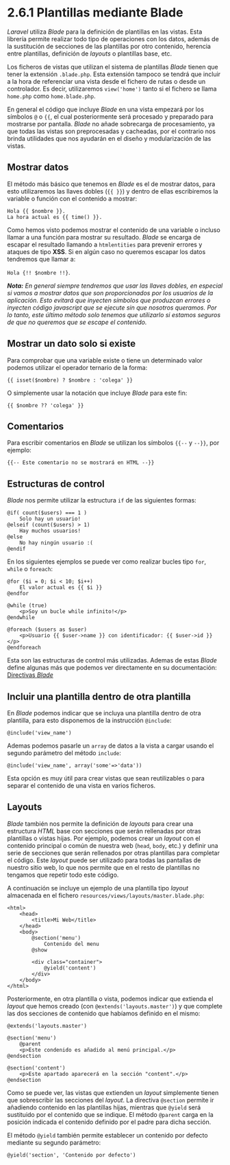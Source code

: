 # 2.6.1 Plantillas mediante Blade

_Laravel_ utiliza _Blade_ para la definición de plantillas en las vistas. Esta librería permite realizar todo tipo de operaciones con los datos, además de la sustitución de secciones de las plantillas por otro contenido, herencia entre plantillas, definición de _layouts_ o plantillas base, etc.

Los ficheros de vistas que utilizan el sistema de plantillas _Blade_ tienen que tener la extensión `.blade.php`. Esta extensión tampoco se tendrá que incluir a la hora de referenciar una vista desde el fichero de rutas o desde un controlador. Es decir, utilizaremos `view('home')` tanto si el fichero se llama `home.php` como `home.blade.php`.

En general el código que incluye _Blade_ en una vista empezará por los símbolos `@` o `{{`, el cual posteriormente será procesado y preparado para mostrarse por pantalla. _Blade_ no añade sobrecarga de procesamiento, ya que todas las vistas son preprocesadas y cacheadas, por el contrario nos brinda utilidades que nos ayudarán en el diseño y modularización de las vistas.

## Mostrar datos

El método más básico que tenemos en _Blade_ es el de mostrar datos, para esto utilizaremos las llaves dobles (`{{ }}`) y dentro de ellas escribiremos la variable o función con el contenido a mostrar:

```
Hola {{ $nombre }}.
La hora actual es {{ time() }}.
```
Como hemos visto podemos mostrar el contenido de una variable o incluso llamar a una función para mostrar su resultado. _Blade_ se encarga de escapar el resultado llamando a `htmlentities` para prevenir errores y ataques de tipo **XSS**. Si en algún caso no queremos escapar los datos tendremos que llamar a:

`Hola {!! $nombre !!}`.

_**Nota:** En general siempre tendremos que usar las llaves dobles, en especial si vamos a mostrar datos que son proporcionados por los usuarios de la aplicación. Esto evitará que inyecten símbolos que produzcan errores o inyecten código javascript que se ejecute sin que nosotros queramos. Por lo tanto, este último método solo tenemos que utilizarlo si estamos seguros de que no queremos que se escape el contenido._

## Mostrar un dato solo si existe

Para comprobar que una variable existe o tiene un determinado valor podemos utilizar el operador ternario de la forma:

`{{ isset($nombre) ? $nombre : 'colega' }}`

O simplemente usar la notación que incluye _Blade_ para este fin:

`{{ $nombre ?? 'colega' }}`

## Comentarios

Para escribir comentarios en _Blade_ se utilizan los símbolos `{{--` y `--}}`, por ejemplo:

`{{-- Este comentario no se mostrará en HTML --}}`

## Estructuras de control

_Blade_ nos permite utilizar la estructura `if` de las siguientes formas:

```
@if( count($users) === 1 )
    Solo hay un usuario!
@elseif (count($users) > 1)
    Hay muchos usuarios!
@else
    No hay ningún usuario :(
@endif
```

En los siguientes ejemplos se puede ver como realizar bucles tipo `for`, `while` o `foreach`:

```
@for ($i = 0; $i < 10; $i++)
    El valor actual es {{ $i }}
@endfor
```
```
@while (true)
    <p>Soy un bucle while infinito!</p>
@endwhile
```
```
@foreach ($users as $user)
    <p>Usuario {{ $user->name }} con identificador: {{ $user->id }}</p>
@endforeach
```

Esta son las estructuras de control más utilizadas. Ademas de estas _Blade_ define algunas más que podemos ver directamente en su documentación: [Directivas _Blade_](https://laravel.com/docs/blade#blade-directives)

## Incluir una plantilla dentro de otra plantilla

En _Blade_ podemos indicar que se incluya una plantilla dentro de otra plantilla, para esto disponemos de la instrucción `@include`:

`@include('view_name')`

Ademas podemos pasarle un `array` de datos a la vista a cargar usando el segundo parámetro del método `include`:

`@include('view_name', array('some'=>'data'))`

Esta opción es muy útil para crear vistas que sean reutilizables o para separar el contenido de una vista en varios ficheros.

## Layouts

_Blade_ también nos permite la definición de _layouts_ para crear una estructura _HTML_ base con secciones que serán rellenadas por otras plantillas o vistas hijas. Por ejemplo, podemos crear un _layout_ con el contenido principal o común de nuestra web (`head`, `body`, etc.) y definir una serie de secciones que serán rellenados por otras plantillas para completar el código. Este _layout_ puede ser utilizado para todas las pantallas de nuestro sitio web, lo que nos permite que en el resto de plantillas no tengamos que repetir todo este código.

A continuación se incluye un ejemplo de una plantilla tipo _layout_ almacenada en el fichero `resources/views/layouts/master.blade.php`:

```
<html>
    <head>
        <title>Mi Web</title>
    </head>
    <body>
        @section('menu')
            Contenido del menu
        @show

        <div class="container">
            @yield('content')
        </div>
    </body>
</html>
```

Posteriormente, en otra plantilla o vista, podemos indicar que extienda el _layout_ que hemos creado (con `@extends('layouts.master')`) y que complete las dos secciones de contenido que habíamos definido en el mismo:
```
@extends('layouts.master')

@section('menu')
    @parent
    <p>Este condenido es añadido al menú principal.</p>
@endsection

@section('content')
    <p>Este apartado aparecerá en la sección "content".</p>
@endsection
```

Como se puede ver, las vistas que extienden un _layout_ simplemente tienen que sobrescribir las secciones del _layout_. La directiva `@section` permite ir añadiendo contenido en las plantillas hijas, mientras que `@yield` será sustituido por el contenido que se indique. El método `@parent` carga en la posición indicada el contenido definido por el padre para dicha sección.

El método `@yield` también permite establecer un contenido por defecto mediante su segundo parámetro:

`@yield('section', 'Contenido por defecto')`
